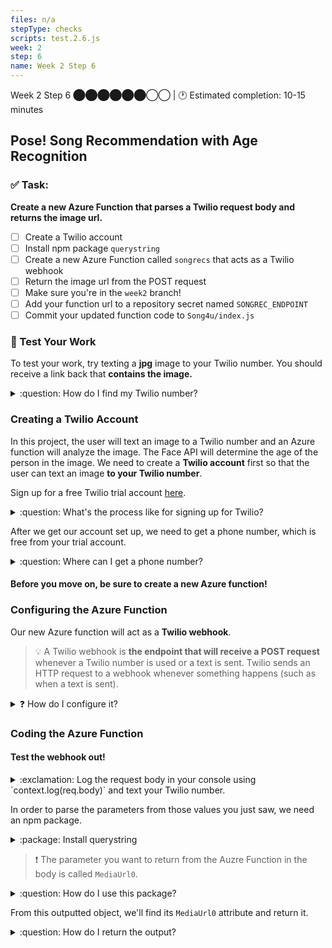 ```yaml
---
files: n/a
stepType: checks
scripts: test.2.6.js
week: 2
step: 6
name: Week 2 Step 6
---
```


Week 2 Step 6 ⬤⬤⬤⬤⬤⬤◯◯ | 🕐 Estimated completion: 10-15 minutes

## Pose! Song Recommendation with Age Recognition

### ✅ Task:
**Create a new Azure Function that parses a Twilio request body and returns the image url.**
- [ ] Create a Twilio account
- [ ] Install npm package `querystring`
- [ ] Create a new Azure Function called `songrecs` that acts as a Twilio webhook
- [ ] Return the image url from the POST request
- [ ] Make sure you're in the `week2` branch!
- [ ] Add your function url to a repository secret named `SONGREC_ENDPOINT`
- [ ] Commit your updated function code to `Song4u/index.js`

### 🚧 Test Your Work

To test your work, try texting a **jpg** image to your Twilio number. You should receive a link back that **contains the image.**

<details>
<summary>:question: How do I find my Twilio number?</summary>

See your [phone numbers](https://www.twilio.com/console/phone-numbers/incoming).

</details>

### Creating a Twilio Account
In this project, the user will text an image to a Twilio number and an Azure function will analyze the image. The Face API will determine the age of the person in the image. We need to create a **Twilio account** first so that the user can text an image **to your Twilio number**.

Sign up for a free Twilio trial account [here](https://www.twilio.com/try-twilio). 

<details>
<summary>:question: What's the process like for signing up for Twilio?</summary>

- When you sign up, you'll be asked to verify your personal phone number. This helps Twilio verify your identity and also allows you to send test messages to your phone from your Twilio account while in trial mode.

- Once you verify your number, you'll be asked a series of questions to customize your experience.

- Once you finish the onboarding flow, you'll arrive at your project dashboard in the Twilio Console. This is where you'll be able to access your Account SID, authentication token, find a Twilio phone number, and more.

Learn more about it [here](https://www.twilio.com/docs/usage/tutorials/how-to-use-your-free-trial-account)!

</details>

After we get our account set up, we need to get a phone number, which is free from your trial account.

<details>
<summary>:question: Where can I get a phone number?</summary>

1. [Create a new project](https://support.twilio.com/hc/en-us/articles/360011177133-View-and-Create-New-Projects-in-Twilio-Console) on Twilio.

2. [Add a brand new number](https://www.twilio.com/docs/usage/tutorials/how-to-use-your-free-trial-account#get-your-first-twilio-phone-number) for your Twilio project, which will be used to send texts to users. Save this to use for later.
</details>


#### Before you move on, be sure to create a **new Azure function**!

### Configuring the Azure Function
Our new Azure function will act as a **Twilio webhook**.

> :bulb: A Twilio webhook is **the endpoint that will receive a POST request** whenever a Twilio number is used or a text is sent. Twilio sends an HTTP request to a webhook whenever something happens (such as when a text is sent).

<details>
<summary>❓ How do I configure it?</summary>
</br>

1. Go to the [Twilio Console's Numbers page](https://www.twilio.com/console/phone-numbers/incoming)

![image](https://user-images.githubusercontent.com/49426183/120208171-06748000-c1e2-11eb-91a7-06c427967d46.png)

2. Click on the phone number you'd like to modify

3. Scroll down to the Messaging section and the "A MESSAGE COMES IN" option.

4. Paste in your Azure Function URL. Make sure to click `Save` afterwards!!

![image](https://user-images.githubusercontent.com/49426183/120208692-a0d4c380-c1e2-11eb-85fa-ed8463d1da43.png)

Do you like the command line more? Try using the [Twilio CLI](https://www.twilio.com/docs/twilio-cli/examples) instead!
</details>

### Coding the Azure Function

#### Test the webhook out!

<details>
<summary>:exclamation: Log the request body in your console using `context.log(req.body)` and text your Twilio number.</summary>

Using this code:
```js
module.exports = async function (context, req) {
    var reqbody = req.body
    context.log(reqbody)

    context.res = {
        // status: 200, /* Defaults to 200 */
        body: reqbody
    };
}
```

You might get something like this:
```
ToCountry=US&MediaContentType0=image%2Fjpeg&ToState=MI&SmsMessageSid=MM0fe83458b74a1f626eb0da4685ab28b5&NumMedia=1......
```
</details>

In order to parse the parameters from those values you just saw, we need an npm package.
<details>
<summary>:package: Install querystring</summary>
</br>

We need to install the npm package `querystring`. This package parses **query strings**, and we will use it to parse the SMS sent by the user to the Twilio number so we can access the image sent in the text.

> :bulb: You only need to use `npm init -y` if you are installing npm packages for the first time on an Function App!

As we did when we installed `parse-multipart`, we need to enter `npm init -y` (which initializes the package.json files) before we can install `querystring`: <br><br>
<img width="339" alt="Screen Shot 2021-05-30 at 7 11 28 PM" src="https://user-images.githubusercontent.com/70852990/120124978-c4692100-c184-11eb-86d9-0f4471c073e0.png">

Now we can install `querystring` by entering `npm install querystring`: <br><br>
<img width="1120" alt="Screen Shot 2021-05-30 at 8 23 18 PM" src="https://user-images.githubusercontent.com/70852990/120125008-e1055900-c184-11eb-9c92-7b70d5891397.png">

<br>
</details>

> :exclamation: The parameter you want to return from the Auzre Function in the body is called `MediaUrl0`.

<details>
<summary>:question: How do I use this package?</summary>
<br>

Don't forget to initialize it!
```js
const querystring = require('querystring');
```
Then, let's parse the request body, which is held in `req.body`.
```js
const queryObject = querystring.parse(req.body);
```

</details>

From this outputted object, we'll find its `MediaUrl0` attribute and return it.

<details>
<summary>:question: How do I return the output?</summary>

```js
context.res = {
   body: queryObject.MediaUrl0
};
```

</details>
